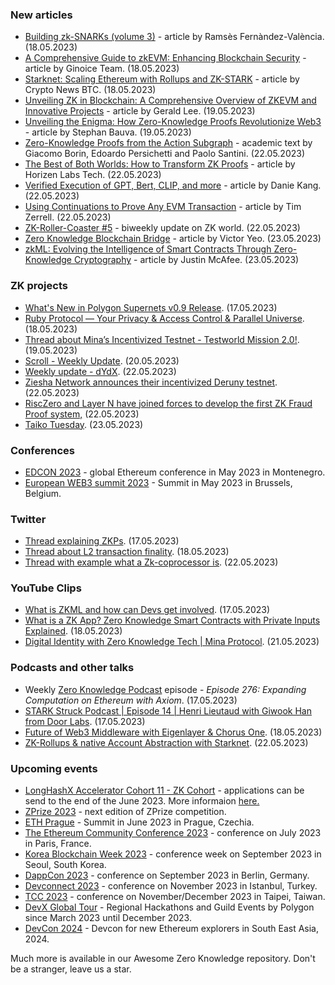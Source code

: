 ### New articles 
* [Building zk-SNARKs (volume 3)](https://medium.com/iovlabs-innovation-stories/building-zk-snarks-volume-3-7fc6dd0cf903) - article by Ramsès Fernàndez-València. (18.05.2023)
* [A Comprehensive Guide to zkEVM: Enhancing Blockchain Security](https://medium.com/@team_18862/a-comprehensive-guide-to-zkevm-enhancing-blockchain-security-16632457f26d) - article by Ginoice Team. (18.05.2023)
* [Starknet: Scaling Ethereum with Rollups and ZK-STARK](https://cryptonewsbtc.org/2023/05/18/starknet-scaling-ethereum-with-rollups-and-zk-stark/) - article by Crypto News BTC. (18.05.2023)
* [Unveiling ZK in Blockchain: A Comprehensive Overview of ZKEVM and Innovative Projects](https://medium.com/@geraldlee0825/unveiling-zk-in-blockchain-a-comprehensive-overview-of-zkevm-and-innovative-projects-2917420d2253) - article by Gerald Lee. (19.05.2023)
* [Unveiling the Enigma: How Zero-Knowledge Proofs Revolutionize Web3](https://hackernoon.com/unveiling-the-enigma-how-zero-knowledge-proofs-revolutionize-web3) - article by Stephan Bauva. (19.05.2023)
* [Zero-Knowledge Proofs from the Action Subgraph](https://eprint.iacr.org/2023/718.pdf) - academic text by Giacomo Borin, Edoardo Persichetti and Paolo Santini. (22.05.2023)
* [The Best of Both Worlds: How to Transform ZK Proofs](https://medium.com/@horizenlabs-tech/the-best-of-both-worlds-how-to-transform-zk-proofs-951c9b3d3bcd) - article by Horizen Labs Tech. (22.05.2023)
* [Verified Execution of GPT, Bert, CLIP, and more](https://medium.com/@danieldkang/verified-execution-of-gpt-bert-clip-and-more-6acb693fd55f) - article by Danie Kang. (22.05.2023)
* [Using Continuations to Prove Any EVM Transaction](https://www.risczero.com/blog/continuations) - article by Tim Zerrell. (22.05.2023)
* [ZK-Roller-Coaster #5](https://taiko.mirror.xyz/D9hurhYWGpVbFosu8KYsr0FeYcbi4wB0rt67hbXD_zk) - biweekly update on ZK world. (22.05.2023)
* [Zero Knowledge Blockchain Bridge](https://medium.com/@victoryeo-62924/zero-knowledge-blockchain-bridge-c75b3638e8c6) - article by Victor Yeo. (23.05.2023)
* [zkML: Evolving the Intelligence of Smart Contracts Through Zero-Knowledge Cryptography](https://medium.com/1kxnetwork/zkml-evolving-the-intelligence-of-smart-contracts-through-zero-knowledge-cryptography-e6725412bbd1) - article by Justin McAfee. (23.05.2023)

### ZK projects
* [What's New in Polygon Supernets v0.9 Release](https://polygon.technology/blog/whats-new-in-polygon-supernets-v0-9-release). (17.05.2023)
* [Ruby Protocol — Your Privacy & Access Control & Parallel Universe](https://medium.com/@rubyprotocol/ruby-protocol-your-privacy-access-control-parallel-universe-3c7ebe95b5e7). (18.05.2023)
* [Thread about Mina’s Incentivized Testnet - Testworld Mission 2.0!](https://twitter.com/MinaProtocol/status/1659596504628183047). (19.05.2023)
* [Scroll - Weekly Update](https://twitter.com/Scroll_ZKP/status/1659693797960450048). (20.05.2023)
* [Weekly update - dYdX](https://twitter.com/dydxfoundation/status/1660707592899797011). (22.05.2023)
* [Ziesha Network announces their incentivized Deruny testnet](https://twitter.com/ZieshaNetwork/status/1660585275712585731). (22.05.2023)
* [RiscZero and Layer N have joined forces to develop the first ZK Fraud Proof system,](https://twitter.com/RiscZero/status/1660712143032041472) (22.05.2023)
* [Taiko Tuesday](https://twitter.com/umededoteth/status/1661054599007191040). (23.05.2023)

### Conferences
* [EDCON 2023](https://www.edcon.io/) - global Ethereum conference in May 2023 in Montenegro. 
* [European WEB3 summit 2023](https://www.web3eurosummit.eu/) - Summit in May 2023 in Brussels, Belgium.

### Twitter
* [Thread explaining ZKPs](https://twitter.com/CryptoKoryo/status/1658772876504252417). (17.05.2023)
* [Thread about L2 transaction finality](https://twitter.com/bkiepuszewski/status/1659296086945591310). (18.05.2023)
* [Thread with example what a Zk-coprocessor is](https://twitter.com/0xevevm/status/1660641995126370304). (22.05.2023)

### YouTube Clips
* [What is ZKML and how can Devs get involved](https://www.youtube.com/watch?v=GYWkRIZeANE). (17.05.2023)
* [What is a ZK App? Zero Knowledge Smart Contracts with Private Inputs Explained](https://www.youtube.com/watch?v=yuZtro_iGSI). (18.05.2023)
* [Digital Identity with Zero Knowledge Tech | Mina Protocol](https://www.youtube.com/watch?v=2HlPljlOD2c). (21.05.2023) 

### Podcasts and other talks
* Weekly [Zero Knowledge Podcast](https://zeroknowledge.fm/276-2/) episode - *Episode 276: Expanding Computation on Ethereum with Axiom*. (17.05.2023) 
* [STARK Struck Podcast | Episode 14 | Henri Lieutaud with Giwook Han from Door Labs](https://www.youtube.com/watch?v=sUkAVqerTZo). (17.05.2023)
* [Future of Web3 Middleware with Eigenlayer & Chorus One](https://twitter.com/gelatonetwork/status/1659226833760448514). (18.05.2023)
* [ZK-Rollups & native Account Abstraction with Starknet](https://twitter.com/AlchemyPlatform/status/1660668455862042625). (22.05.2023)

### Upcoming events
* [LongHashX Accelerator Cohort 11 - ZK Cohort](https://longhashventures.typeform.com/ZKCohort?typeform-source=t.co) - applications can be send to the end of the June 2023. More informaion [here.](https://www.longhash.vc/accelerator/zk-accelerator/)
* [ZPrize 2023](https://www.zprize.io/blog/announcing-zprize-2023) - next edition of ZPrize competition.
* [ETH Prague](https://ethprague.com/) - Summit in June 2023 in Prague, Czechia.
* [The Ethereum Community Conference 2023](https://www.ethcc.io/) - conference on July 2023 in Paris, France.
* [Korea Blockchain Week 2023](https://koreablockchainweek.com/) - conference week on September 2023 in Seoul, South Korea. 
* [DappCon 2023](https://www.dappcon.io/#about) - conference on September 2023 in Berlin, Germany.
* [Devconnect 2023](https://devconnect.org/) - conference on November 2023 in Istanbul, Turkey.
* [TCC 2023](https://tcc.iacr.org/2023/) - conference on November/December 2023 in Taipei, Taiwan.
* [DevX Global Tour](https://polygon.technology/blog/polygon-labs-announces-devx-global-tour) - Regional Hackathons and Guild Events by Polygon since March 2023 until December 2023.
* [DevCon 2024](https://devcon.org/) - Devcon for new Ethereum explorers in South East Asia, 2024.

Much more is available in our Awesome Zero Knowledge repository. Don't be a stranger, leave us a star.